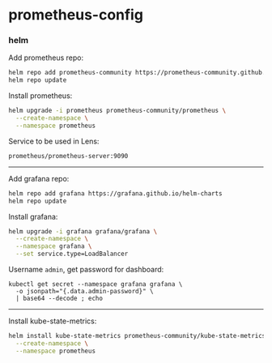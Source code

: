 # prometheus-config

### helm

Add prometheus repo:
```bash
helm repo add prometheus-community https://prometheus-community.github.io/helm-charts
helm repo update
```

Install prometheus:
```bash
helm upgrade -i prometheus prometheus-community/prometheus \
  --create-namespace \
  --namespace prometheus
```

Service to be used in Lens:
```
prometheus/prometheus-server:9090
```

---

Add grafana repo:
```bash
helm repo add grafana https://grafana.github.io/helm-charts
helm repo update
```

Install grafana:
```bash
helm upgrade -i grafana grafana/grafana \
  --create-namespace \
  --namespace grafana \
  --set service.type=LoadBalancer
```

Username `admin`, get password for dashboard:
```
kubectl get secret --namespace grafana grafana \
  -o jsonpath="{.data.admin-password}" \
  | base64 --decode ; echo
```

---

Install kube-state-metrics:
```bash
helm install kube-state-metrics prometheus-community/kube-state-metrics \
  --create-namespace \
  --namespace prometheus
```


